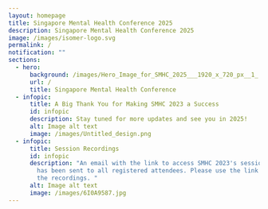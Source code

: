 ```yaml
---
layout: homepage
title: Singapore Mental Health Conference 2025
description: Singapore Mental Health Conference 2025
image: /images/isomer-logo.svg
permalink: /
notification: ""
sections:
  - hero:
      background: /images/Hero_Image_for_SMHC_2025___1920_x_720_px__1_.png
      url: /
      title: Singapore Mental Health Conference
  - infopic:
      title: A Big Thank You for Making SMHC 2023 a Success
      id: infopic
      description: Stay tuned for more updates and see you in 2025!
      alt: Image alt text
      image: /images/Untitled_design.png
  - infopic:
      title: Session Recordings
      id: infopic
      description: "An email with the link to access SMHC 2023's session recordings
        has been sent to all registered attendees. Please use the link to view
        the recordings. "
      alt: Image alt text
      image: /images/6I0A9587.jpg
---
```


